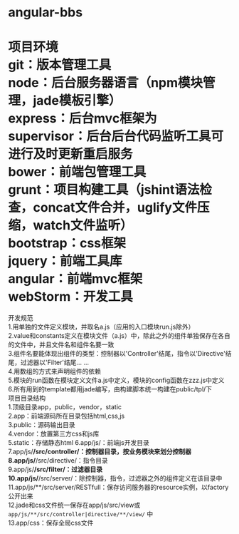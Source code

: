angular-bbs
===========
项目环境  
git：版本管理工具  
node：后台服务器语言（npm模块管理，jade模板引擎）  
express：后台mvc框架为  
supervisor：后台后台代码监听工具可进行及时更新重启服务  
bower：前端包管理工具  
grunt：项目构建工具（jshint语法检查，concat文件合并，uglify文件压缩，watch文件监听）  
bootstrap：css框架  
jquery：前端工具库  
angular：前端mvc框架   
webStorm：开发工具  
============
开发规范  
1.用单独的文件定义模块，并取名a.js（应用的入口模块run.js除外）  
2.value和constants定义在模块文件（a.js）中，除此之外的组件单独保存在各自的文件中，并且文件名和组件名要一致  
3.组件名要能体现出组件的类型：控制器以'Controller'结尾，指令以'Directive'结尾，过滤器以'Filter'结尾... ...  
4.用数组的方式来声明组件的依赖  
5.模块的run函数在模块定义文件a.js中定义，模块的config函数在zzz.js中定义  
6.所有用到的template都用jade编写，由构建脚本统一构建在public/tpl/下  
项目目录结构  
1.顶级目录app，public，vendor，static  
2.app：前端源码所在目录包括html,css,js  
3.public：源码输出目录  
4.vendor：放置第三方css和js库  
5.static：存储静态html
6.app/js/：前端js开发目录  
7.app/js/**/src/controller/：控制器目录，按业务模块来划分控制器  
8.app/js/**/src/directive/：指令目录  
9.app/js/**/src/filter/：过滤器目录  
10.app/js/**/src/server/：除控制器，指令，过滤器之外的组件定义在该目录中  
11.app/js/**/src/server/RESTfull：保存访问服务器的resource实例，以factory公开出来  
12.jade和css文件统一保存在app/js/src/view或`app/js/**/src/controller|directive/**/view/` 中  
13.app/css：保存全局css文件  



